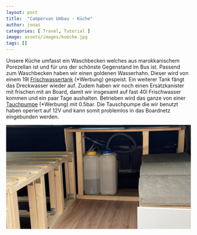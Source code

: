 ```yaml
---
layout: post
title:  "Campervan Umbau - Küche"
author: jonas
categories: [ Travel, Tutorial ]
image: assets/images/kueche.jpg
tags: []
---
```


Unsere Küche umfasst ein Waschbecken welches aus marokkanischem Porezellan ist und für uns der schönste Gegenstand im Bus ist. Passend zum Waschbecken haben wir einen goldenen Wasserhahn. Dieser wird von einem 19l <a href="https://amzn.to/3TE1Jwr">Frischwassertank</a> (\*Werbung) gespeist. Ein weiterer Tank fängt das Dreckwasser wieder auf. Zudem haben wir noch einen Ersatzkanister mit frischen mit an Board, damit wir insgesamt auf fast 40l Frischwasser kommen und ein paar Tage aushalten. 
Betrieben wird das ganze von einer <a href="https://amzn.to/3N7jy3j">Tauchpumpe</a> (\*Werbung) mit 0.5bar. Die Tauschpumpe die wir benutzt haben operiert auf 12V und kann somit problemlos in das Boardnetz eingebunden werden.

![kanister](/assets/images/kanister_ohne_waschbecken.jpg)